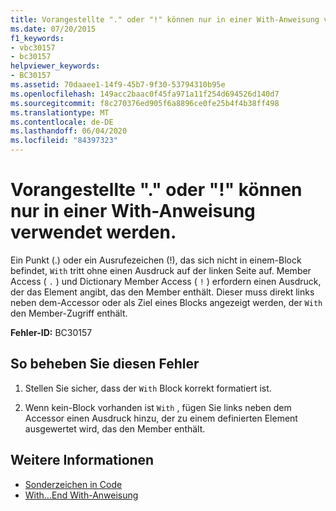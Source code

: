 ```yaml
---
title: Vorangestellte "." oder "!" können nur in einer With-Anweisung verwendet werden.
ms.date: 07/20/2015
f1_keywords:
- vbc30157
- bc30157
helpviewer_keywords:
- BC30157
ms.assetid: 70daaee1-14f9-45b7-9f30-53794310b95e
ms.openlocfilehash: 149acc2baac0f45fa971a11f254d694526d140d7
ms.sourcegitcommit: f8c270376ed905f6a8896ce0fe25b4f4b38ff498
ms.translationtype: MT
ms.contentlocale: de-DE
ms.lasthandoff: 06/04/2020
ms.locfileid: "84397323"
---
```

# <a name="leading--or--can-only-appear-inside-a-with-statement"></a>Vorangestellte "." oder "!" können nur in einer With-Anweisung verwendet werden.
Ein Punkt (.) oder ein Ausrufezeichen (!), das sich nicht in einem-Block befindet, `With` tritt ohne einen Ausdruck auf der linken Seite auf. Member Access ( `.` ) und Dictionary Member Access ( `!` ) erfordern einen Ausdruck, der das Element angibt, das den Member enthält. Dieser muss direkt links neben dem-Accessor oder als Ziel eines Blocks angezeigt werden, der `With` den Member-Zugriff enthält.  
  
 **Fehler-ID:** BC30157  
  
## <a name="to-correct-this-error"></a>So beheben Sie diesen Fehler  
  
1. Stellen Sie sicher, dass der `With` Block korrekt formatiert ist.  
  
2. Wenn kein-Block vorhanden ist `With` , fügen Sie links neben dem Accessor einen Ausdruck hinzu, der zu einem definierten Element ausgewertet wird, das den Member enthält.  
  
## <a name="see-also"></a>Weitere Informationen

- [Sonderzeichen in Code](../../programming-guide/program-structure/special-characters-in-code.md)
- [With...End With-Anweisung](../statements/with-end-with-statement.md)
